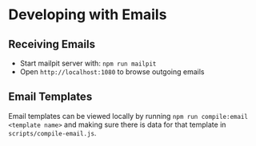 # Developing with Emails

## Receiving Emails

- Start mailpit server with: `npm run mailpit`
- Open `http://localhost:1080` to browse outgoing emails

## Email Templates

Email templates can be viewed locally by running `npm run compile:email <template name>` and making sure there is data for that template in `scripts/compile-email.js`.

